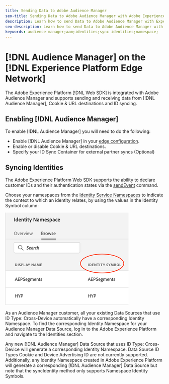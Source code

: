 ```yaml
---
title: Sending Data to Adobe Audience Manager
seo-title: Sending Data to Adobe Audience Manager with Adobe Experience Platform Web SDK
description: Learn how to send Data to Adobe Audience Manager with Experience Platform Web SDK
seo-description: Learn how to send Data to Adobe Audience Manager with Experience Platform Web SDK
keywords: audience manager;aam;identities;sync identities;namespace;
---
```


# [!DNL Audience Manager] on the [!DNL Experience Platform Edge Network]

The Adobe Experience Platform [!DNL Web SDK] is integrated with Adobe Audience Manager and supports sending and receiving data from [!DNL Audience Manager], Cookie & URL destinations and ID syncing.

## Enabling [!DNL Audience Manager]

To enable [!DNL Audience Manager] you will need to do the following:

- Enable [!DNL Audience Manager] in your [edge configuration](../../fundamentals/edge-configuration.md).
- Enable or disable Cookie & URL destinations.
- Specify your ID Sync Container for external partner syncs (Optional)

## Syncing Identities

The Adobe Experience Platform Web SDK supports the ability to declare customer IDs and their authentication states via the [sendEvent](../../fundamentals/identity.md#syncing-identities) command.

Choose your namespaces from the [Identity Service Namespaces](../../../identity/../identity-service/namespaces.md) to indicate the context to which an identity relates, by using the values in the Identity Symbol column:

![View of the Namespaces UI](../../../assets/edge_namespaceUI_identity-symbol.png)

As an Audience Manager customer, all your existing Data Sources that use ID Type: Cross-Device automatically have a corresponding Identity Namespace. To find the corresponding Identity Namespace for your Audience Manager Data Source, log in to the Adobe Experience Platform and navigate to the Identities section.

Any new [!DNL Audience Manager] Data Source that uses ID Type: Cross-Device will generate a corresponding Identity Namespace. Data Source ID Types Cookie and Device Advertising ID are not currently supported. Additionally, any Identity Namespace created in Adobe Experience Platform will generate a corresponding [!DNL Audience Manager] Data Source but note that the syncIdentity method only supports Namespace Identity Symbols.
